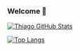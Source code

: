 ### Welcome 👋

[![Thiago GitHub Stats](https://github-readme-stats.vercel.app/api?username=thiagonovaess&count_private=true&show_icons=true&theme=tokyonight)](https://github.com/anuraghazra/github-readme-stats)

[![Top Langs](https://github-readme-stats.vercel.app/api/top-langs/?username=thiagonovaess&layout=compact&count_private=true&show_icons=true&theme=tokyonight)](https://github.com/anuraghazra/github-readme-stats)
